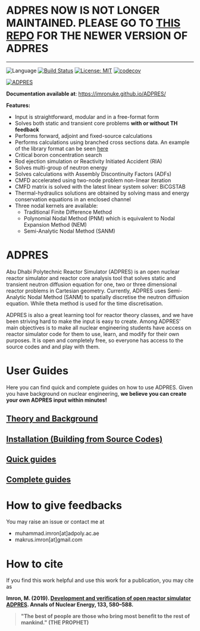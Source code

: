 
 # ADPRES NOW IS NOT LONGER MAINTAINED. PLEASE GO TO [THIS REPO](https://github.com/imronuke/KOMODO) FOR THE NEWER VERSION OF ADPRES
***

![Language](https://raw.githubusercontent.com/imronuke/ADPRES/master/docs/images/fortran.png) [![Build Status](https://travis-ci.com/imronuke/ADPRES.svg?branch=master)](https://travis-ci.com/imronuke/ADPRES) [![License: MIT](https://img.shields.io/badge/License-MIT-yellow.svg)](https://github.com/imronuke/ADPRES/blob/master/LICENSE)  [![codecov](https://codecov.io/gh/imronuke/ADPRES/branch/master/graph/badge.svg)](https://codecov.io/gh/imronuke/ADPRES)





[![ADPRES](https://raw.githubusercontent.com/imronuke/ADPRES/master/docs/images/adpres1.png)](https://imronuke.github.io/ADPRES/)

**Documentation available at**: https://imronuke.github.io/ADPRES/

**Features:**
* Input is straightforward, modular and in a free-format form
* Solves both static and transient core problems **with or without TH feedback**
* Performs forward, adjoint and fixed-source calculations
* Performs calculations using branched cross sections data. An example of the library format can be seen [here](https://github.com/imronuke/ADPRES/blob/master/smpl/xsec/SERPENT_CMM/m40.tab)
* Critical boron concentration search
* Rod ejection simulation or Reactivity Initiated Accident (RIA)
* Solves multi-group of neutron energy
* Solves calculations with Assembly Discontinuity Factors (ADFs)
* CMFD accelerated using two-node problem non-linear iteration
* CMFD matrix is solved with the latest linear system solver: BiCGSTAB
* Thermal-hydraulics solutions are obtained by solving mass and energy conservation equations in an enclosed channel
* Three nodal kernels are available:
  * Traditional Finite Difference Method
  * Polynomial Nodal Method (PNM) which is equivalent to Nodal Expansion Method (NEM)
  * Semi-Analytic Nodal Method (SANM)

# ADPRES

Abu Dhabi Polytechnic Reactor Simulator (ADPRES) is an open nuclear reactor simulator and reactor core analysis tool that solves static and transient neutron diffusion equation for one, two or three dimensional reactor problems in Cartesian geometry. Currently, ADPRES uses Semi-Analytic Nodal Method (SANM) to spatially discretise the neutron diffusion equation. While theta method is used for the time discretisation.

ADPRES is also a great learning tool for reactor theory classes, and we have been striving hard to make the input is easy to create. Among ADPRES' main objectives is to make all nuclear engineering students have access on reactor simulator code for them to use, learn, and modify for their own purposes. It is open and completely free, so everyone has access to the source codes and and play with them.

# User Guides

Here you can find quick and complete guides on how to use ADPRES. Given you have background on nuclear engineering, **we believe you can create your own ADPRES input within minutes!**
## [Theory and Background](https://imronuke.github.io/ADPRES/method)
## [Installation (Building from Source Codes)](https://imronuke.github.io/ADPRES/install)
## [Quick guides](https://imronuke.github.io/ADPRES/quick-guides)
## [Complete guides](https://imronuke.github.io/ADPRES/card-desc)


# How to give feedbacks
You may raise an issue or contact me at
* muhammad.imron[at]adpoly.ac.ae
* makrus.imron[at]gmail.com

# How to cite
If you find this work helpful and use this work for a publication, you may cite as

**Imron, M. (2019). [Development and verification of open reactor simulator ADPRES](https://doi.org/10.1016/j.anucene.2019.06.049). Annals of Nuclear Energy, 133, 580–588.**


> **"The best of people are those who bring most benefit to the rest of mankind." (THE PROPHET)**
